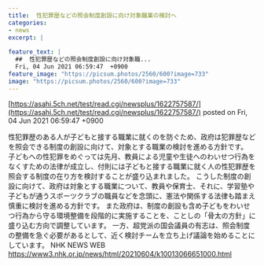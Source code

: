 ```yaml
---
title:  性犯罪歴などの照会制度創設に向け対象職業の検討へ  
categories:
- news
excerpt: |
  
feature_text: |
  ##  性犯罪歴などの照会制度創設に向け対象職...
  Fri, 04 Jun 2021 06:59:47  +0900
feature_image: "https://picsum.photos/2560/600?image=733"
image: "https://picsum.photos/2560/600?image=733"
---
```


[https://asahi.5ch.net/test/read.cgi/newsplus/1622757587/](https://asahi.5ch.net/test/read.cgi/newsplus/1622757587/)
posted on Fri, 04 Jun 2021 06:59:47  +0900

<!--more-->

性犯罪歴のある人が子どもと接する職業に就くのを防ぐため、政府は犯罪歴などを照会できる制度の創設に向けて、対象とする職業の検討を進める方針です。 子どもへの性犯罪をめぐっては先月、教員による児童や生徒へのわいせつ行為をなくすための法律が成立し、付則には子どもと接する職業に就く人の性犯罪歴を照会する制度の在り方を検討することが盛り込まれました。 こうした制度の創設に向けて、政府は対象とする職業について、教員や保育士、それに、学習塾や子どもが通うスポーツクラブの職員などを念頭に、憲法や関係する法律も踏まえ慎重に検討を進める方針です。 また政府は、制度の創設も含め子どもをわいせつ行為から守る環境整備を段階的に実施することを、ことしの「骨太の方針」に盛り込む方向で調整しています。 一方、超党派の国会議員の有志は、照会制度の整備を急ぐ必要があるとして、近く検討チームを立ち上げ議論を始めることにしています。 NHK NEWS WEB https://www3.nhk.or.jp/news/html/20210604/k10013066651000.html

